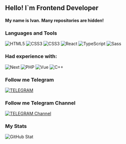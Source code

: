## Hello! I`m Frontend Developer

#### My name is Ivan. Many repositories are hidden!

### Languages and Tools
![HTML5]( https://img.shields.io/badge/-HTML5-090909?style=for-the-badge&logo=HTML5&logoColor=ORANGE)
![CSS3]( https://img.shields.io/badge/-CSS3-090909?style=for-the-badge&logo=CSS3&logoColor=42aaff)
![CSS3]( https://img.shields.io/badge/-JavaScript-090909?style=for-the-badge&logo=JavaScript)
![React]( https://img.shields.io/badge/-React-090909?style=for-the-badge&logo=React)
![TypeScript]( https://img.shields.io/badge/-Typescript-090909?style=for-the-badge&logo=Typescript)
![Sass]( https://img.shields.io/badge/-Sass-090909?style=for-the-badge&logo=Sass)

### Had experience  with:
![Next]( https://img.shields.io/badge/-Next-090909?style=for-the-badge&logo=Next.js&logoColor=FFFFF)
![PHP]( https://img.shields.io/badge/-PHP-090909?style=for-the-badge&logo=PHP)
![Vue]( https://img.shields.io/badge/-Vue-090909?style=for-the-badge&logo=Vue.js)
![C++]( https://img.shields.io/badge/-C++-090909?style=for-the-badge&logo=C++)


### Follow me Telegram 
[![TELEGRAM]( https://img.shields.io/badge/-TELEGRAM-090909?style=for-the-badge&logo=TELEGRAM)](https://t.me/sk1wz)
### Follow me Telegram Channel
[![TELEGRAM Channel]( https://img.shields.io/badge/-TELEGRAM-090909?style=for-the-badge&logo=TELEGRAM)](https://t.me/sk1wzDev)

### My Stats
![GitHub Stat](https://github-readme-stats.vercel.app/api?username=sk1wz&show_icons=true&theme=tokyonight)

